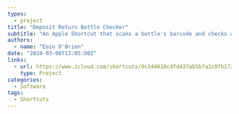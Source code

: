 ```yaml
---
types:
  - project
title: "Deposit Return Bottle Checker"
subtitle: "An Apple Shortcut that scans a bottle's barcode and checks against the deposit return website to see if the bottle is a part of the scheme."
authors:
  - name: "Eoin O'Brien"
date: "2024-03-08T13:05:00Z"
links:
  - url: https://www.icloud.com/shortcuts/0c144618c4fd437ab5b7a1c0fb172618
    type: Project
categories:
  - Software
tags:
  - Shortcuts
---
```

